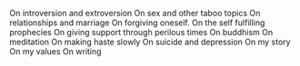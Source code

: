 On introversion and extroversion
On sex and other taboo topics
On relationships and marriage
On forgiving oneself.
On the self fulfilling prophecies
On giving support through perilous times
On buddhism
On meditation
On making haste slowly
On suicide and depression
On my story
On my values
On writing